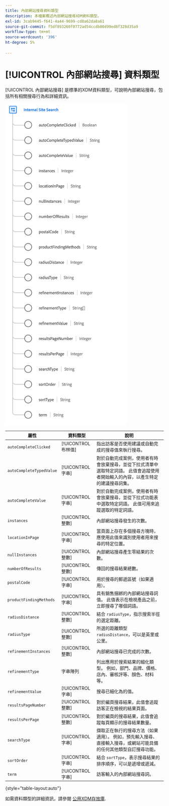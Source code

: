 ```yaml
---
title: 內部網站搜尋資料類型
description: 本檔案概述內部網站搜尋XDM資料類型。
exl-id: 3cab9445-f641-4a44-9699-cd8a62da8a61
source-git-commit: f5df893260f0772ad54ccdb00d99ed8f328d35a9
workflow-type: tm+mt
source-wordcount: '396'
ht-degree: 5%

---
```


# [!UICONTROL 內部網站搜尋] 資料類型

[!UICONTROL 內部網站搜尋] 是標準的XDM資料類型，可說明內部網站搜尋，包括所有相關搜尋行為和詳細資訊。

![](../images/data-types/internal-site-search.png)

| 屬性 | 資料類型 | 說明 |
| --- | --- | --- |
| `autoCompleteClicked` | [!UICONTROL 布林值] | 指出訪客是否使用建議或自動完成的搜尋值來執行搜尋。 |
| `autoCompleteTypedValue` | [!UICONTROL 字串] | 對於自動完成案例，使用者有時會放棄搜尋，並從下拉式清單中選取特定詞語。 此值會追蹤使用者開始輸入的內容，以產生特定的建議搜尋詞集。 |
| `autoCompleteValue` | [!UICONTROL 字串] | 對於自動完成案例，使用者有時會放棄搜尋，並從下拉式功能表中選取特定詞語。 此值可用來追蹤選取的特定詞語。 |
| `instances` | [!UICONTROL 整數] | 內部網站搜尋發生的次數。 |
| `locationInPage` | [!UICONTROL 字串] | 當頁面上存在多個搜尋方塊時，應使用此值來識別使用者用來搜尋的特定位置。 |
| `nullInstances` | [!UICONTROL 整數] | 內部網站搜尋產生零結果的次數。 |
| `numberOfResults` | [!UICONTROL 整數] | 傳回的搜尋結果總數。 |
| `postalCode` | [!UICONTROL 字串] | 用於搜尋的郵遞區號（如果適用）。 |
| `productFindingMethods` | [!UICONTROL 字串] | 具有銷售捆綁的內部網站搜尋詞值。 此值表示在檢視產品之前，立即搜尋了哪個詞語。 |
| `radiusDistance` | [!UICONTROL 整數] | 結合 `radiusType`，指示搜索半徑的選定距離。 |
| `radiusType` | [!UICONTROL 整數] | 所選的距離類型 `radiusDistance`，可以是英里或公里。 |
| `refinementInstances` | [!UICONTROL 整數] | 內部網站搜尋已完成的次數。 |
| `refinementType` | 字串陣列 | 列出應用於搜索結果的細化類型。 例如，部門、品牌、價格、店內、審核評等、顏色、材料等。 |
| `refinementValue` | [!UICONTROL 字串] | 搜尋已細化為的值。 |
| `resultsPageNumber` | [!UICONTROL 整數] | 對於編頁搜尋結果，此值會追蹤訪客正在檢視的結果頁面。 |
| `resultsPerPage` | [!UICONTROL 整數] | 對於編頁的搜尋結果，此值會追蹤每頁顯示的搜尋結果數量。 |
| `searchType` | [!UICONTROL 字串] | 擷取正在執行的搜尋方法（如果適用）。 例如，預先輸入搜尋、直接輸入搜尋，或網站可能具備的任何其他類型自訂搜尋功能。 |
| `sortOrder` | [!UICONTROL 字串] | 結合 `sortType`，表示搜尋結果的排序順序，可以是遞增或遞減。 |
| `term` | [!UICONTROL 字串] | 訪客輸入的內部網站搜尋詞。 |

{style="table-layout:auto"}

如需資料類型的詳細資訊，請參閱 [公用XDM存放庫](https://github.com/adobe/xdm/blob/master/docs/reference/datatypes/internal-site-search.schema.json).
